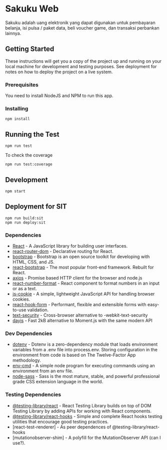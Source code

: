 # Sakuku Web
Sakuku adalah uang elektronik yang dapat digunakan untuk pembayaran belanja, isi pulsa / paket data, beli voucher game, dan transaksi perbankan lainnya.

## Getting Started
These instructions will get you a copy of the project up and running on your local machine for development and testing purposes. See deployment for notes on how to deploy the project on a live system.

### Prerequisites
You need to install NodeJS and NPM to run this app.

### Installing
```
npm install
```

## Running the Test
```
npm run test
```
To check the coverage
```
npm run test:coverage
```

## Development
```
npm start
```

## Deployment for SIT
```
npm run build:sit
npm run deploy:sit
```

### Dependencies
* [React](https://reactjs.org/) - A JavaScript library for building user interfaces.
* [react-router-dom](https://reacttraining.com/react-router/web/guides/quick-start) - Declarative routing for React.
* [bootstrap](https://getbootstrap.com/) - Bootstrap is an open source toolkit for developing with HTML, CSS, and JS.
* [react-bootstrap](https://react-bootstrap.github.io) - The most popular front-end framework. Rebuilt for React.
* [axios](https://github.com/axios/axios) - Promise based HTTP client for the browser and node.js
* [react-number-format](https://github.com/s-yadav/react-number-format) - React component to format numbers in an input or as a text.
* [js-cookie](https://github.com/js-cookie/js-cookie) - A simple, lightweight JavaScript API for handling browser cookies.
* [react-hook-form](https://react-hook-form.com) - Performant, flexible and extensible forms with easy-to-use validation.
* [text-security](https://www.npmjs.com/package/text-security) - Cross-browser alternative to -webkit-text-security
* [dayjs](https://www.npmjs.com/package/dayjs) - Fast 2kB alternative to Moment.js with the same modern API

### Dev Dependencies
* [dotenv](https://www.npmjs.com/package/dotenv) - Dotenv is a zero-dependency module that loads environment variables from a .env file into process.env. Storing configuration in the environment from code is based on The Twelve-Factor App methodology.
* [env-cmd](https://www.npmjs.com/package/env-cmd) - A simple node program for executing commands using an environment from an env file.
* [node-sass](https://sass-lang.com/install) - Sass is the most mature, stable, and powerful professional grade CSS extension language in the world.

### Testing Dependencies
* [@testing-library/react]() - React Testing Library builds on top of DOM Testing Library by adding APIs for working with React components.
* [@testing-library/react-hooks](https://github.com/testing-library/react-hooks-testing-library) - Simple and complete React hooks testing utilities that encourage good testing practices.
* [react-test-renderer] - As peer dependences of @testing-library/react-hooks
* [mutationobserver-shim] - A polyfill for the MutationObserver API (can I use?).
